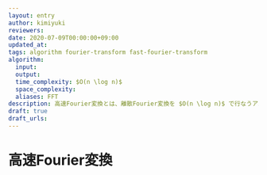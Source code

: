 ```yaml
---
layout: entry
author: kimiyuki
reviewers:
date: 2020-07-09T00:00:00+09:00
updated_at:
tags: algorithm fourier-transform fast-fourier-transform
algorithm:
  input:
  output:
  time_complexity: $O(n \log n)$
  space_complexity:
  aliases: FFT
description: 高速Fourier変換とは、離散Fourier変換を $O(n \log n)$ で行なうアルゴリズムである。高速な多項式乗算の実装などに用いられる。
draft: true
draft_urls:
---
```


# 高速Fourier変換
